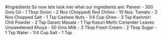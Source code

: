 #Ingredients
So now lets look into what our ingredients are:
Paneer - 300 Gms
Oil - 1 Tbsp
Onion - 2 Nos (Chopped)
Red Chilies - 10 Nos.
Tomato - 3 Nos Chopped
Salt - 1 Tsp
Cashew Nuts - 1/4 Cup 
Ghee - 3 Tsp
Kashmiri Chili Powder - 2 Tsp
Garam Masala - 1 Tsp
Kasuri Methi
Coriander Leaves
Unsweetened Khoya - 50 Gms
Milk - 3 Tbsp
Fresh Cream - 2 Tbsp
Sugar - 1 Tsp
Water - 1/4 Cup
Salt - 1 Tsp
